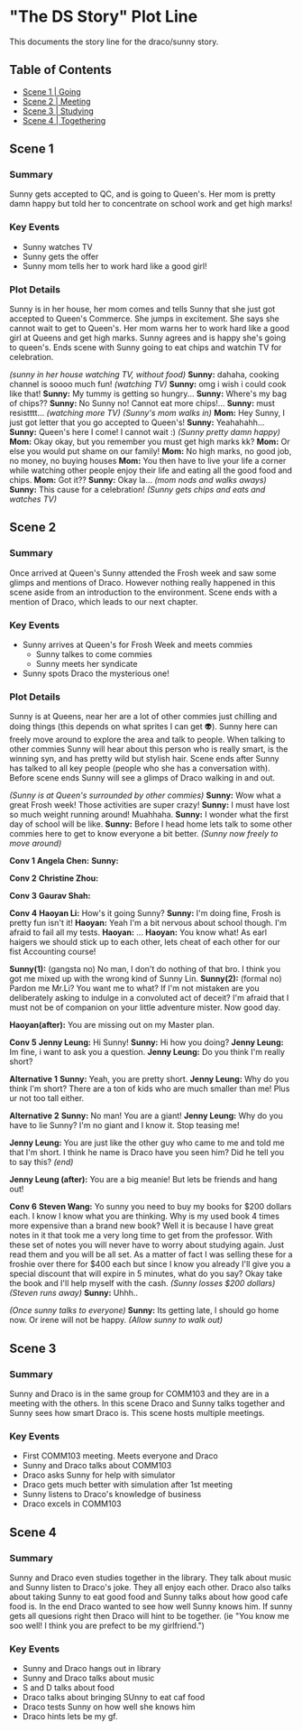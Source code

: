 # "The DS Story" Plot Line
This documents the story line for the draco/sunny story.

## Table of Contents
* [Scene 1 | Going](#scene-1)
* [Scene 2 | Meeting](#scene-2)
* [Scene 3 | Studying](#scene-3)
* [Scene 4 | Togethering](#scene-4)

## Scene 1

### Summary
Sunny gets accepted to QC, and is going to Queen's. Her mom is pretty damn happy but told her to concentrate on school work and get high marks!

### Key Events
* Sunny watches TV
* Sunny gets the offer
* Sunny mom tells her to work hard like a good girl!

### Plot Details
Sunny is in her house, her mom comes and tells Sunny that she just got accepted to Queen's Commerce. She jumps in excitement. She says she cannot wait to get to Queen's. Her mom warns her to work hard like a good girl at Queens and get high marks. Sunny agrees and is happy she's going to queen's. Ends scene with Sunny going to eat chips and watchin TV for celebration.

_(sunny in her house watching TV, without food)_
**Sunny:** dahaha, cooking channel is soooo much fun!
_(watching TV)_
**Sunny:** omg i wish i could cook like that!
**Sunny:** My tummy is getting so hungry...
**Sunny:** Where's my bag of chips??
**Sunny:** No Sunny no! Cannot eat more chips!...
**Sunny:** must resistttt...
_(watching more TV)_
_(Sunny's mom walks in)_
**Mom:** Hey Sunny, I just got letter that you go accepted to Queen's!
**Sunny:** Yeahahahh...
**Sunny:** Queen's here I come! I cannot wait :)
_(Sunny pretty damn happy)_
**Mom:** Okay okay, but you remember you must get high marks kk?
**Mom:** Or else you would put shame on our family!
**Mom:** No high marks, no good job, no money, no buying houses
**Mom:** You then have to live your life a corner while watching other people enjoy their life and eating all the good food and chips.
**Mom:** Got it??
**Sunny:** Okay la...
_(mom nods and walks aways)_
**Sunny:** This cause for a celebration!
_(Sunny gets chips and eats and watches TV)_

## Scene 2 

### Summary
Once arrived at Queen's Sunny attended the Frosh week and saw some glimps and mentions of Draco. However nothing really happened in this scene aside from an introduction to the environment.
Scene ends with a mention of Draco, which leads to our next chapter.

### Key Events
* Sunny arrives at Queen's for Frosh Week and meets commies
    * Sunny talkes to come commies
    * Sunny meets her syndicate
* Sunny spots Draco the mysterious one!

### Plot Details
Sunny is at Queens, near her are a lot of other commies just chilling and doing things (this depends on what sprites I can get :alien:). Sunny here can freely move around to explore the area and talk to people. When talking to other commies Sunny will hear about this person who is really smart, is the winning syn, and has pretty wild but stylish hair.
Scene ends after Sunny has talked to all key people (people who she has a conversation with). Before scene ends Sunny will see a glimps of Draco walking in and out.

_(Sunny is at Queen's surrounded by other commies)_
**Sunny:** Wow what a great Frosh week! Those activities are super crazy!
**Sunny:** I must have lost so much weight running around! Muahhaha.
**Sunny:** I wonder what the first day of school will be like.
**Sunny:** Before I head home lets talk to some other commies here to get to know everyone a bit better.
_(Sunny now freely to move around)_

**Conv 1**
**Angela Chen:** 
**Sunny:** 

**Conv 2**
**Christine Zhou:** 

**Conv 3**
**Gaurav Shah:**

**Conv 4**
**Haoyan Li:** How's it going Sunny?
**Sunny:** I'm doing fine, Frosh is pretty fun isn't it!
**Haoyan:** Yeah I'm a bit nervous about school though. I'm afraid to fail all my tests.
**Haoyan:** ...
**Haoyan:** You know what! As earl haigers we should stick up to each other, lets cheat of each other for our fist Accounting course!

**Sunny(1):** (gangsta no) No man, I don't do nothing of that bro. I think you got me mixed up with the wrong kind of Sunny Lin.
**Sunny(2):** (formal no) Pardon me Mr.Li? You want me to what? If I'm not mistaken are you deliberately asking to indulge in a convoluted act of deceit? I'm afraid that I must not be of companion on your little adventure mister. Now good day.

**Haoyan(after):** You are missing out on my Master plan.


**Conv 5**
**Jenny Leung:** Hi Sunny!
**Sunny:** Hi how you doing?
**Jenny Leung:** Im fine, i want to ask you a question.
**Jenny Leung:** Do you think I'm really short?

**Alternative 1**
**Sunny:** Yeah, you are pretty short.
**Jenny Leung:** Why do you think I'm short? There are a ton of kids who are much smaller than me! Plus ur not too tall either.

**Alternative 2**
**Sunny:** No man! You are a giant!
**Jenny Leung:** Why do you have to lie Sunny? I'm no giant and I know it. Stop teasing me!

**Jenny Leung:** You are just like the other guy who came to me and told me that I'm short. I think he name is Draco have you seen him? Did he tell you to say this? 
_(end)_

**Jenny Leung (after):** You are a big meanie! But lets be friends and hang out!


**Conv 6**
**Steven Wang:** Yo sunny you need to buy my books for $200 dollars each. I know I know what you are thinking. Why is my used book 4 times more expensive than a brand new book? Well it is because I have great notes in it that took me a very long time to get from the professor. With these set of notes you will never have to worry about studying again. Just read them and you will be all set. As a matter of fact I was selling these for a froshie over there for $400 each but since I know you already I'll give you a special discount that will expire in 5 minutes, what do you say? Okay take the book and I'll help myself with the cash.
_(Sunny losses $200 dollars)_ 
_(Steven runs away)_
**Sunny:** Uhhh.. 

_(Once sunny talks to everyone)_
**Sunny:** Its getting late, I should go home now. Or irene will not be happy.
_(Allow sunny to walk out)_

## Scene 3 

### Summary
Sunny and Draco is in the same group for COMM103 and they are in a meeting with the others. In this scene Draco and Sunny talks together and Sunny sees how smart Draco is. This scene hosts multiple meetings.

### Key Events
* First COMM103 meeting. Meets everyone and Draco
* Sunny and Draco talks about COMM103
* Draco asks Sunny for help with simulator
* Draco gets much better with simulation after 1st meeting
* Sunny listens to Draco's knowledge of business
* Draco excels in COMM103


## Scene 4

### Summary
Sunny and Draco even studies together in the library. They talk about music and Sunny listen to Draco's joke. They all enjoy each other. Draco also talks about taking Sunny to eat good food and Sunny talks about how good cafe food is. In the end Draco wanted to see how well Sunny knows him. If sunny gets all quesions right then Draco will hint to be together. (ie "You know me soo well! I think you are prefect to be my girlfriend.")

### Key Events
* Sunny and Draco hangs out in library
* Sunny and Draco talks about music
* S and D talks about food
* Draco talks about bringing SUnny to eat caf food
* Draco tests Sunny on how well she knows him
* Draco hints lets be my gf.